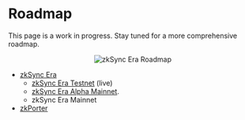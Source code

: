 # Roadmap

This page is a work in progress. Stay tuned for a more comprehensive roadmap.
<p align="center"> 
  <img src="/100-days-to-mainnet.png" alt="zkSync Era Roadmap">
</p>

- [zkSync Era](https://matterlabs.medium.com/100-days-to-mainnet-6f230893bd73)
  - [zkSync Era Testnet](https://v2.zksync.io/) (live)
  - [zkSync Era Alpha Mainnet](https://era.zksync.io/docs/building-on-zksync/fair-onboarding-alpha.html).
  - zkSync Era Mainnet
- [zkPorter](https://blog.matter-labs.io/zkporter-a-breakthrough-in-l2-scaling-ed5e48842fbf)
